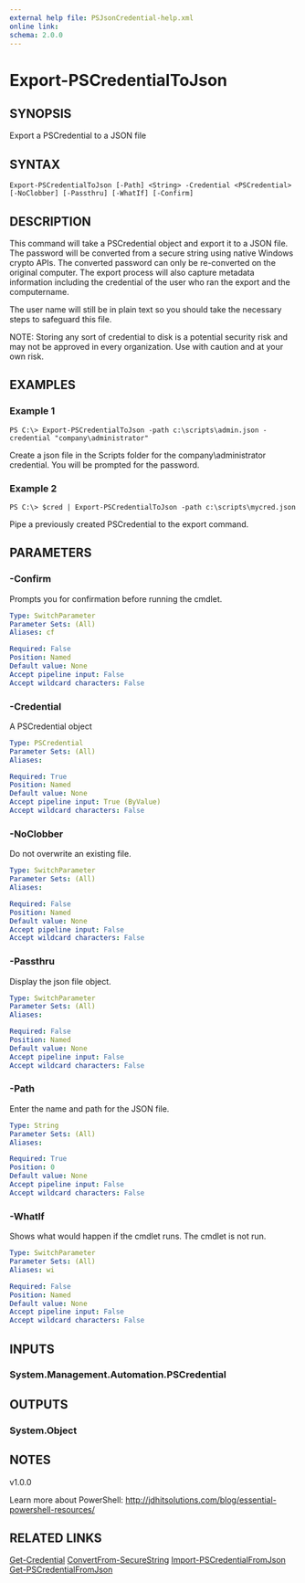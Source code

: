 ```yaml
---
external help file: PSJsonCredential-help.xml
online link:
schema: 2.0.0
---
```


# Export-PSCredentialToJson

## SYNOPSIS
Export a PSCredential to a JSON file

## SYNTAX

```
Export-PSCredentialToJson [-Path] <String> -Credential <PSCredential> [-NoClobber] [-Passthru] [-WhatIf] [-Confirm]
```

## DESCRIPTION
This command will take a PSCredential object and export it to a JSON file. The password will be converted from a secure string using native Windows crypto APIs. The converted password can only be re-converted on the original computer. The export process will also capture metadata information including the credential of the user who ran the export and the computername.

The user name will still be in plain text so you should take the necessary steps to safeguard this file. 

NOTE: Storing any sort of credential to disk is a potential security risk and may not be approved in every organization. Use with caution and at your own risk.

## EXAMPLES

### Example 1
```
PS C:\> Export-PSCredentialToJson -path c:\scripts\admin.json -credential "company\administrator"
```

Create a json file in the Scripts folder for the company\administrator credential. You will be prompted for the password.

### Example 2
```
PS C:\> $cred | Export-PSCredentialToJson -path c:\scripts\mycred.json
```

Pipe a previously created PSCredential to the export command.

## PARAMETERS

### -Confirm
Prompts you for confirmation before running the cmdlet.

```yaml
Type: SwitchParameter
Parameter Sets: (All)
Aliases: cf

Required: False
Position: Named
Default value: None
Accept pipeline input: False
Accept wildcard characters: False
```

### -Credential
A PSCredential object

```yaml
Type: PSCredential
Parameter Sets: (All)
Aliases: 

Required: True
Position: Named
Default value: None
Accept pipeline input: True (ByValue)
Accept wildcard characters: False
```

### -NoClobber
Do not overwrite an existing file.

```yaml
Type: SwitchParameter
Parameter Sets: (All)
Aliases: 

Required: False
Position: Named
Default value: None
Accept pipeline input: False
Accept wildcard characters: False
```

### -Passthru
Display the json file object.

```yaml
Type: SwitchParameter
Parameter Sets: (All)
Aliases: 

Required: False
Position: Named
Default value: None
Accept pipeline input: False
Accept wildcard characters: False
```

### -Path
Enter the name and path for the JSON file.

```yaml
Type: String
Parameter Sets: (All)
Aliases: 

Required: True
Position: 0
Default value: None
Accept pipeline input: False
Accept wildcard characters: False
```

### -WhatIf
Shows what would happen if the cmdlet runs.
The cmdlet is not run.

```yaml
Type: SwitchParameter
Parameter Sets: (All)
Aliases: wi

Required: False
Position: Named
Default value: None
Accept pipeline input: False
Accept wildcard characters: False
```

## INPUTS

### System.Management.Automation.PSCredential


## OUTPUTS

### System.Object

## NOTES

v1.0.0

Learn more about PowerShell:
http://jdhitsolutions.com/blog/essential-powershell-resources/


## RELATED LINKS
[Get-Credential]()
[ConvertFrom-SecureString]()
[Import-PSCredentialFromJson](Import-PSCredentialFromJson)
[Get-PSCredentialFromJson](Get-PSCredentialFromJson)
